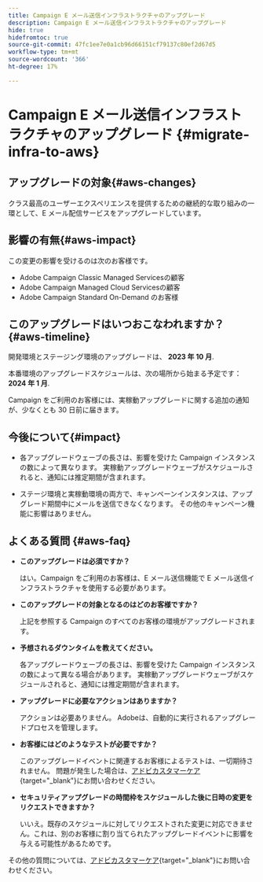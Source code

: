 ```yaml
---
title: Campaign E メール送信インフラストラクチャのアップグレード
description: Campaign E メール送信インフラストラクチャのアップグレード
hide: true
hidefromtoc: true
source-git-commit: 47fc1ee7e0a1cb96d66151cf79137c80ef2d67d5
workflow-type: tm+mt
source-wordcount: '366'
ht-degree: 17%

---
```



# Campaign E メール送信インフラストラクチャのアップグレード {#migrate-infra-to-aws}

## アップグレードの対象{#aws-changes}

クラス最高のユーザーエクスペリエンスを提供するための継続的な取り組みの一環として、E メール配信サービスをアップグレードしています。

## 影響の有無{#aws-impact}

この変更の影響を受けるのは次のお客様です。

* Adobe Campaign Classic Managed Servicesの顧客
* Adobe Campaign Managed Cloud Servicesの顧客
* Adobe Campaign Standard On-Demand のお客様

## このアップグレードはいつおこなわれますか？{#aws-timeline}

開発環境とステージング環境のアップグレードは、 **2023 年 10 月**.

本番環境のアップグレードスケジュールは、次の場所から始まる予定です： **2024 年 1 月**.

Campaign をご利用のお客様には、実稼動アップグレードに関する追加の通知が、少なくとも 30 日前に届きます。

## 今後について{#impact}

* 各アップグレードウェーブの長さは、影響を受けた Campaign インスタンスの数によって異なります。 実稼動アップグレードウェーブがスケジュールされると、通知には推定期間が含まれます。

* ステージ環境と実稼動環境の両方で、キャンペーンインスタンスは、アップグレード期間中にメールを送信できなくなります。 その他のキャンペーン機能に影響はありません。

## よくある質問 {#aws-faq}

* **このアップグレードは必須ですか？**

  はい。Campaign をご利用のお客様は、E メール送信機能で E メール送信インフラストラクチャを使用する必要があります。

* **このアップグレードの対象となるのはどのお客様ですか？**

  上記を参照する Campaign のすべてのお客様の環境がアップグレードされます。

* **予想されるダウンタイムを教えてください。**

  各アップグレードウェーブの長さは、影響を受けた Campaign インスタンスの数によって異なる場合があります。 実稼動アップグレードウェーブがスケジュールされると、通知には推定期間が含まれます。

* **アップグレードに必要なアクションはありますか？**

  アクションは必要ありません。 Adobeは、自動的に実行されるアップグレードプロセスを管理します。

* **お客様にはどのようなテストが必要ですか？**

  このアップグレードイベントに関連するお客様によるテストは、一切期待されません。 問題が発生した場合は、[アドビカスタマーケア](https://experienceleague.adobe.com/?support-solution=Campaign&amp;lang=ja#support){target="_blank"}にお問い合わせください。


* **セキュリティアップグレードの時間枠をスケジュールした後に日時の変更をリクエストできますか？**

  いいえ。既存のスケジュールに対してリクエストされた変更に対応できません。これは、別のお客様に割り当てられたアップグレードイベントに影響を与える可能性があるためです。

その他の質問については、[アドビカスタマーケア](https://experienceleague.adobe.com/?support-solution=Campaign&amp;lang=ja#support){target="_blank"}にお問い合わせください。
